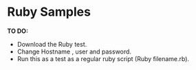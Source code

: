 # Ruby Samples

**TO DO:**
- Download the Ruby test.
- Change Hostname , user and password.
- Run this as a test as a regular ruby script (Ruby filename.rb). 

